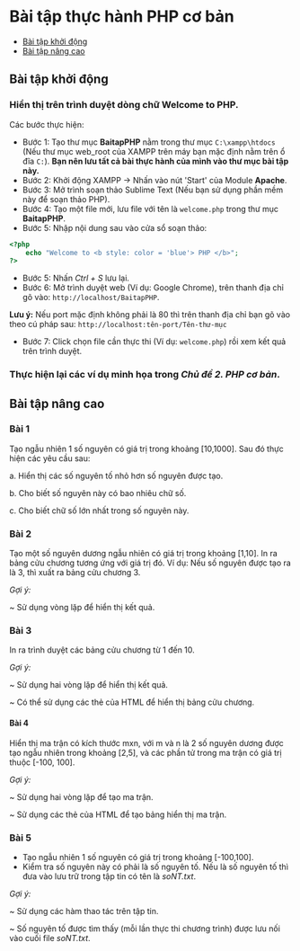 <h1>Bài tập thực hành PHP cơ bản</h1>

- [Bài tập khởi động](#bt_khoidong) <br>
- [Bài tập nâng cao](#bt_nangcao) <br>

## Bài tập khởi động <a name="bt_khoidong" />

### Hiển thị trên trình duyệt dòng chữ **Welcome to PHP**. 
Các bước thực hiện:
- Bước 1: Tạo thư mục **BaitapPHP** nằm trong thư mục `C:\xampp\htdocs` (Nếu thư mục web_root của XAMPP trên máy bạn mặc định nằm trên ổ đĩa `C:`). **Bạn nên lưu tất cả bài thực hành của mình vào thư mục bài tập này.**
- Bước 2: Khởi động XAMPP -> Nhấn vào nút 'Start' của Module **Apache**.
- Bước 3: Mở trình soạn thảo Sublime Text (Nếu bạn sử dụng phần mềm này để soạn thảo PHP).
- Bước 4: Tạo một file mới, lưu file với tên là `welcome.php` trong thư mục **BaitapPHP**. 
- Bước 5: Nhập nội dung sau vào cửa sổ soạn thảo:
```php
<?php
    echo "Welcome to <b style: color = 'blue'> PHP </b>";
?>
```
- Bước 5: Nhấn *Ctrl + S* lưu lại.
- Bước 6: Mở trình duyệt web (Ví dụ: Google Chrome), trên thanh địa chỉ gõ vào: `http://localhost/BaitapPHP`.

**Lưu ý:** Nếu port mặc định không phải là 80 thì trên thanh địa chỉ bạn gõ vào theo cú pháp sau: `http://localhost:tên-port/Tên-thư-mục`
- Bước 7: Click chọn file cần thực thi (Ví dụ: `welcome.php`) rồi xem kết quả trên trình duyệt.

### Thực hiện lại các ví dụ minh họa trong ***Chủ đề 2. PHP cơ bản***.


## Bài tập nâng cao<a name="bt_nangcao" />
### Bài 1
Tạo ngẫu nhiên 1 số nguyên có giá trị trong khoảng [10,1000]. Sau đó thực hiện các yêu cầu sau:

a. Hiển thị các số nguyên tố nhỏ hơn số nguyên được tạo.

b. Cho biết số nguyên này có bao nhiêu chữ số.

c. Cho biết chữ số lớn nhất trong số nguyên này.

### Bài 2
Tạo một số nguyên dương ngẫu nhiên có giá trị trong khoảng [1,10]. In ra bảng cửu chương tương ứng với giá trị đó.
Ví dụ: Nếu số nguyên được tạo ra là 3, thì xuất ra bảng cửu chương 3.

*Gợi ý:*

~ Sử dụng vòng lặp để hiển thị kết quả.

### Bài 3
In ra trình duyệt các bảng cửu chương từ 1 đến 10.

*Gợi ý:*

~ Sử dụng hai vòng lặp để hiển thị kết quả.

~ Có thể sử dụng các thẻ của HTML để hiển thị bảng cửu chương.

#### Bài 4
Hiển thị ma trận có kích thước mxn, với m và n là 2 số nguyên dương được tạo ngẫu nhiên trong khoảng [2,5], và các phần tử trong ma trận có giá trị thuộc [-100, 100].

*Gợi ý:*

~ Sử dụng hai vòng lặp để tạo ma trận.

~ Sử dụng các thẻ của HTML để tạo bảng hiển thị ma trận.

### Bài 5
- Tạo ngẫu nhiên 1 số nguyên có giá trị trong khoảng [-100,100].
- Kiểm tra số nguyên này có phải là số nguyên tố. Nếu là số nguyên tố thì đưa vào lưu trữ trong tập tin có tên là *soNT.txt*.

*Gợi ý:*

~ Sử dụng các hàm thao tác trên tập tin.

~ Số nguyên tố được tìm thấy (mỗi lần thực thi chương trình) được lưu nối vào cuối file *soNT.txt*.
 
